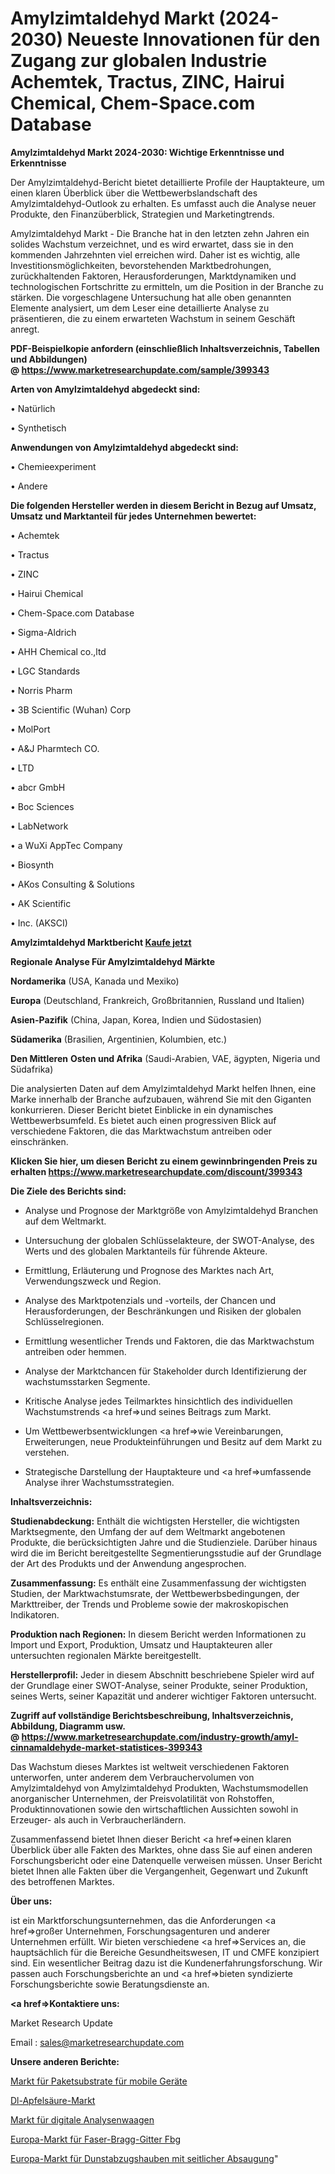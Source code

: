 # Amylzimtaldehyd Markt (2024-2030) Neueste Innovationen für den Zugang zur globalen Industrie Achemtek, Tractus, ZINC, Hairui Chemical, Chem-Space.com Database

<strong>Amylzimtaldehyd Markt 2024-2030: Wichtige Erkenntnisse und Erkenntnisse</strong>

Der Amylzimtaldehyd-Bericht bietet detaillierte Profile der Hauptakteure, um einen klaren Überblick über die Wettbewerbslandschaft des Amylzimtaldehyd-Outlook zu erhalten. Es umfasst auch die Analyse neuer Produkte, den Finanzüberblick, Strategien und Marketingtrends.

Amylzimtaldehyd Markt - Die Branche hat in den letzten zehn Jahren ein solides Wachstum verzeichnet, und es wird erwartet, dass sie in den kommenden Jahrzehnten viel erreichen wird. Daher ist es wichtig, alle Investitionsmöglichkeiten, bevorstehenden Marktbedrohungen, zurückhaltenden Faktoren, Herausforderungen, Marktdynamiken und technologischen Fortschritte zu ermitteln, um die Position in der Branche zu stärken. Die vorgeschlagene Untersuchung hat alle oben genannten Elemente analysiert, um dem Leser eine detaillierte Analyse zu präsentieren, die zu einem erwarteten Wachstum in seinem Geschäft anregt.

<strong><b>PDF-Beispielkopie anfordern (einschließlich Inhaltsverzeichnis, Tabellen und Abbildungen) @ </b></strong><strong><a href=https://www.marketresearchupdate.com/sample/399343><strong>https://www.marketresearchupdate.com/sample/399343</u></a></strong></strong>

<strong>Arten von Amylzimtaldehyd abgedeckt sind:</strong>

• Natürlich

• Synthetisch

<strong>Anwendungen von Amylzimtaldehyd abgedeckt sind:</strong>

• Chemieexperiment

• Andere

<strong>Die folgenden Hersteller werden in diesem Bericht in Bezug auf Umsatz, Umsatz und Marktanteil für jedes Unternehmen bewertet:</strong>

• Achemtek

• Tractus

• ZINC

• Hairui Chemical

• Chem-Space.com Database

• Sigma-Aldrich

• AHH Chemical co.,ltd

• LGC Standards

• Norris Pharm

• 3B Scientific (Wuhan) Corp

• MolPort

• A&J Pharmtech CO.

• LTD

• abcr GmbH

• Boc Sciences

• LabNetwork

• a WuXi AppTec Company

• Biosynth

• AKos Consulting & Solutions

• AK Scientific

• Inc. (AKSCI)

<strong>Amylzimtaldehyd Marktbericht <a href=https://www.marketresearchupdate.com/buynow/399343>Kaufe jetzt</a></strong>

<strong>Regionale Analyse Für Amylzimtaldehyd Märkte</strong>

<strong>Nordamerika</strong> (USA, Kanada und Mexiko)

<strong>Europa</strong> (Deutschland, Frankreich, Großbritannien, Russland und Italien)

<strong>Asien-Pazifik</strong> (China, Japan, Korea, Indien und Südostasien)

<strong>Südamerika</strong> (Brasilien, Argentinien, Kolumbien, etc.)

<strong>Den Mittleren</strong> <strong>Osten und Afrika</strong> (Saudi-Arabien, VAE, ägypten, Nigeria und Südafrika)

Die analysierten Daten auf dem Amylzimtaldehyd Markt helfen Ihnen, eine Marke innerhalb der Branche aufzubauen, während Sie mit den Giganten konkurrieren. Dieser Bericht bietet Einblicke in ein dynamisches Wettbewerbsumfeld. Es bietet auch einen progressiven Blick auf verschiedene Faktoren, die das Marktwachstum antreiben oder einschränken.

<strong>Klicken Sie hier, um diesen Bericht zu einem gewinnbringenden Preis zu erhalten
</strong><strong><a href=https://www.marketresearchupdate.com/discount/399343>https://www.marketresearchupdate.com/discount/399343</b></u></strong></a>

<strong>Die Ziele des Berichts sind:</strong>

- Analyse und Prognose der Marktgröße von Amylzimtaldehyd Branchen auf dem Weltmarkt.

- Untersuchung der globalen Schlüsselakteure, der SWOT-Analyse, des Werts und des globalen Marktanteils für führende Akteure.

- Ermittlung, Erläuterung und Prognose des Marktes nach Art, Verwendungszweck und Region.

- Analyse des Marktpotenzials und -vorteils, der Chancen und Herausforderungen, der Beschränkungen und Risiken der globalen Schlüsselregionen.

- Ermittlung wesentlicher Trends und Faktoren, die das Marktwachstum antreiben oder hemmen.

- Analyse der Marktchancen für Stakeholder durch Identifizierung der wachstumsstarken Segmente.

- Kritische Analyse jedes Teilmarktes hinsichtlich des individuellen Wachstumstrends <a href=>und</a> seines Beitrags zum Markt.

- Um Wettbewerbsentwicklungen <a href=>wie</a> Vereinbarungen, Erweiterungen, neue Produkteinführungen und Besitz auf dem Markt zu verstehen.

- Strategische Darstellung der Hauptakteure und <a href=>umfas</a>sende Analyse ihrer Wachstumsstrategien.

<strong>Inhaltsverzeichnis:</strong>

<strong>Studienabdeckung:</strong> Enthält die wichtigsten Hersteller, die wichtigsten Marktsegmente, den Umfang der auf dem Weltmarkt angebotenen Produkte, die berücksichtigten Jahre und die Studienziele. Darüber hinaus wird die im Bericht bereitgestellte Segmentierungsstudie auf der Grundlage der Art des Produkts und der Anwendung angesprochen.

<strong>Zusammenfassung:</strong> Es enthält eine Zusammenfassung der wichtigsten Studien, der Marktwachstumsrate, der Wettbewerbsbedingungen, der Markttreiber, der Trends und Probleme sowie der makroskopischen Indikatoren.

<strong>Produktion nach Regionen:</strong> In diesem Bericht werden Informationen zu Import und Export, Produktion, Umsatz und Hauptakteuren aller untersuchten regionalen Märkte bereitgestellt.

<strong>Herstellerprofil:</strong> Jeder in diesem Abschnitt beschriebene Spieler wird auf der Grundlage einer SWOT-Analyse, seiner Produkte, seiner Produktion, seines Werts, seiner Kapazität und anderer wichtiger Faktoren untersucht.

<strong><b>Zugriff auf vollständige Berichtsbeschreibung, Inhaltsverzeichnis, Abbildung, Diagramm usw. @ </b></strong><strong><a href=https://www.marketresearchupdate.com/industry-growth/amyl-cinnamaldehyde-market-statistices-399343>https://www.marketresearchupdate.com/industry-growth/amyl-cinnamaldehyde-market-statistices-399343</a></strong>

Das Wachstum dieses Marktes ist weltweit verschiedenen Faktoren unterworfen, unter anderem dem Verbrauchervolumen von Amylzimtaldehyd von Amylzimtaldehyd Produkten, Wachstumsmodellen anorganischer Unternehmen, der Preisvolatilität von Rohstoffen, Produktinnovationen sowie den wirtschaftlichen Aussichten sowohl in Erzeuger- als auch in Verbraucherländern.

Zusammenfassend bietet Ihnen dieser Bericht <a href=>einen</a> klaren Überblick über alle Fakten des Marktes, ohne dass Sie auf einen anderen Forschungsbericht oder eine Datenquelle verweisen müssen. Unser Bericht bietet Ihnen alle Fakten über die Vergangenheit, Gegenwart und Zukunft des betroffenen Marktes.

<strong>Über uns:</strong>

 ist ein Marktforschungsunternehmen, das die Anforderungen <a href=>großer</a> Unternehmen, Forschungsagenturen und anderer Unternehmen erfüllt. Wir bieten verschiedene <a href=>Services</a> an, die hauptsächlich für die Bereiche Gesundheitswesen, IT und CMFE konzipiert sind. Ein wesentlicher Beitrag dazu ist die Kundenerfahrungsforschung. Wir passen auch Forschungsberichte an und <a href=>bieten</a> syndizierte Forschungsberichte sowie Beratungsdienste an.

<strong><a href=>Kontaktiere uns:</a></strong>

Market Research Update

Email : sales@marketresearchupdate.com

<strong>Unsere anderen Berichte:</strong>

<a href=https://www.linkedin.com/pulse/package-substrates-mobile-devices-market-2023>Markt für Paketsubstrate für mobile Geräte</a>

<a href=https://www.linkedin.com/pulse/dl-malic-acid-market-size-industry-growth-factors>Dl-Apfelsäure-Markt</a>

<a href=https://www.linkedin.com/pulse/digital-analytical-balance-market-research-report>Markt für digitale Analysenwaagen</a>

<a href=https://www.linkedin.com/pulse/europe-fiber-bragg-grating-fbg-market>Europa-Markt für Faser-Bragg-Gitter Fbg</a>

<a href=https://www.linkedin.com/pulse/europe-side-suction-range-hood-market-size-incredible>Europa-Markt für Dunstabzugshauben mit seitlicher Absaugung</a>"
